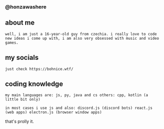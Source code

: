 ### @honzawashere

## about me
`well, i am just a 16-year-old guy from czechia. i really love to code new ideas i come up with, i am also very obsessed with music and video games.`

## my socials
`just check https://bohnice.wtf/`

## coding knowledge
`my main languages are: js, py, java and cs
others: cpp, kotlin (a little bit only)`

`in most cases i use js and also:
discord.js (discord bots)
react.js (web apps)
electron.js (browser window apps)`

that's prolly it.

